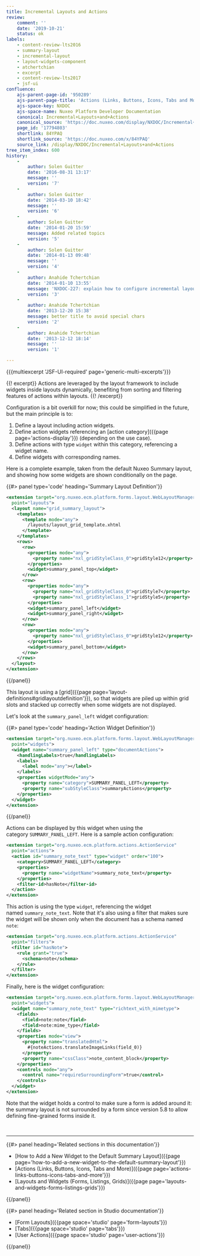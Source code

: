 ```yaml
---
title: Incremental Layouts and Actions
review:
    comment: ''
    date: '2019-10-21'
    status: ok
labels:
    - content-review-lts2016
    - summary-layout
    - incremental-layout
    - layout-widgets-component
    - atchertchian
    - excerpt
    - content-review-lts2017
    - jsf-ui
confluence:
    ajs-parent-page-id: '950289'
    ajs-parent-page-title: 'Actions (Links, Buttons, Icons, Tabs and More)'
    ajs-space-key: NXDOC
    ajs-space-name: Nuxeo Platform Developer Documentation
    canonical: Incremental+Layouts+and+Actions
    canonical_source: 'https://doc.nuxeo.com/display/NXDOC/Incremental+Layouts+and+Actions'
    page_id: '17794803'
    shortlink: 84YPAQ
    shortlink_source: 'https://doc.nuxeo.com/x/84YPAQ'
    source_link: /display/NXDOC/Incremental+Layouts+and+Actions
tree_item_index: 600
history:
    -
        author: Solen Guitter
        date: '2016-08-31 13:17'
        message: ''
        version: '7'
    -
        author: Solen Guitter
        date: '2014-03-10 18:42'
        message: ''
        version: '6'
    -
        author: Solen Guitter
        date: '2014-01-20 15:59'
        message: Added related topics
        version: '5'
    -
        author: Solen Guitter
        date: '2014-01-13 09:48'
        message: ''
        version: '4'
    -
        author: Anahide Tchertchian
        date: '2014-01-10 13:55'
        message: 'NXDOC-227: explain how to configure incremental layouts'
        version: '3'
    -
        author: Anahide Tchertchian
        date: '2013-12-20 15:38'
        message: better title to avoid special chars
        version: '2'
    -
        author: Anahide Tchertchian
        date: '2013-12-12 18:14'
        message: ''
        version: '1'

---
```

{{{multiexcerpt 'JSF-UI-required' page='generic-multi-excerpts'}}}

{{! excerpt}}
Actions are leveraged by the layout framework to include widgets inside layouts dynamically, benefiting from sorting and filtering features of actions within layouts.
{{! /excerpt}}

Configuration is a bit overkill for now; this could be simplified in the future, but the main principle is to:

1.  Define a layout including action widgets.
2.  Define action widgets referencing an [action category]({{page page='actions-display'}}) (depending on the use case).
3.  Define actions with type&nbsp;`widget` within this category, referencing a widget name.
4.  Define widgets with corresponding names.

Here is a complete example, taken from the default Nuxeo Summary layout, and showing how some widgets are shown conditionally on the page.

{{#> panel type='code' heading='Summary Layout Definition'}}

```xml
<extension target="org.nuxeo.ecm.platform.forms.layout.WebLayoutManager"
  point="layouts">
  <layout name="grid_summary_layout">
    <templates>
      <template mode="any">
        /layouts/layout_grid_template.xhtml
      </template>
    </templates>
    <rows>
      <row>
        <properties mode="any">
          <property name="nxl_gridStyleClass_0">gridStyle12</property>
        </properties>
        <widget>summary_panel_top</widget>
      </row>
      <row>
        <properties mode="any">
          <property name="nxl_gridStyleClass_0">gridStyle7</property>
          <property name="nxl_gridStyleClass_1">gridStyle5</property>
        </properties>
        <widget>summary_panel_left</widget>
        <widget>summary_panel_right</widget>
      </row>
      <row>
        <properties mode="any">
          <property name="nxl_gridStyleClass_0">gridStyle12</property>
        </properties>
        <widget>summary_panel_bottom</widget>
      </row>
    </rows>
  </layout>
</extension>
```

{{/panel}}

This layout is using a [grid]({{page page='layout-definitions#gridlayoutdefinition'}}), so that widgets are piled up within grid slots and stacked up correctly when some widgets are not displayed.

Let's look at the `summary_panel_left` widget configuration:

{{#> panel type='code' heading='Action Widget Definition'}}

```xml
<extension target="org.nuxeo.ecm.platform.forms.layout.WebLayoutManager"
  point="widgets">
  <widget name="summary_panel_left" type="documentActions">
    <handlingLabels>true</handlingLabels>
    <labels>
      <label mode="any"></label>
    </labels>
    <properties widgetMode="any">
      <property name="category">SUMMARY_PANEL_LEFT</property>
      <property name="subStyleClass">summaryActions</property>
    </properties>
  </widget>
</extension>
```

{{/panel}}

Actions can be displayed by this widget when using the category&nbsp;`SUMMARY_PANEL_LEFT`. Here is a sample action configuration:

```xml
<extension target="org.nuxeo.ecm.platform.actions.ActionService"
  point="actions">
  <action id="summary_note_text" type="widget" order="100">
    <category>SUMMARY_PANEL_LEFT</category>
    <properties>
      <property name="widgetName">summary_note_text</property>
    </properties>
    <filter-id>hasNote</filter-id>
  </action>
</extension>
```

This action is using the type `widget`, referencing the widget named&nbsp;`summary_note_text`. Note that it's also using a filter that makes sure the widget will be shown only when the document has a schema named `note`:

```xml
<extension target="org.nuxeo.ecm.platform.actions.ActionService"
  point="filters">
  <filter id="hasNote">
    <rule grant="true">
      <schema>note</schema>
    </rule>
  </filter>
</extension>
```

Finally, here is the widget configuration:

```xml
<extension target="org.nuxeo.ecm.platform.forms.layout.WebLayoutManager"
  point="widgets">
  <widget name="summary_note_text" type="richtext_with_mimetype">
    <fields>
      <field>note:note</field>
      <field>note:mime_type</field>
    </fields>
    <properties mode="view">
      <property name="translatedHtml">
        #{noteActions.translateImageLinks(field_0)}
      </property>
      <property name="cssClass">note_content_block</property>
    </properties>
    <controls mode="any">
      <control name="requireSurroundingForm">true</control>
    </controls>
  </widget>
</extension>
```

Note that the widget holds a control to make sure a form is added around it: the summary layout is not surrounded by a form since version 5.8 to allow defining fine-grained forms inside it.

&nbsp;

* * *

<div class="row" data-equalizer data-equalize-on="medium"><div class="column medium-6">{{#> panel heading='Related sections in this documentation'}}

*   [How to Add a New Widget to the Default Summary Layout]({{page page='how-to-add-a-new-widget-to-the-default-summary-layout'}})
*   [Actions (Links, Buttons, Icons, Tabs and More)]({{page page='actions-links-buttons-icons-tabs-and-more'}})
*   [Layouts and Widgets (Forms, Listings, Grids)]({{page page='layouts-and-widgets-forms-listings-grids'}})

{{/panel}}</div><div class="column medium-6">{{#> panel heading='Related section in Studio documentation'}}

*   [Form Layouts]({{page space='studio' page='form-layouts'}})
*   [Tabs]({{page space='studio' page='tabs'}})
*   [User Actions]({{page space='studio' page='user-actions'}})

{{/panel}}</div></div>
